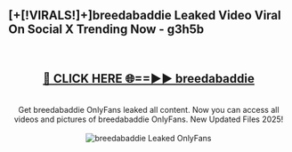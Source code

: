 <h2>[+[!VIRALS!]+]breedabaddie Leaked Video Viral On Social X Trending Now - g3h5b</h2>
<br>
<div align="center">
<h2><a href="https://libra.edu.pl?breedabaddie" rel="nofollow">🔴 CLICK HERE 🌐==►► breedabaddie</a></h2>
<br>
Get breedabaddie OnlyFans leaked all content. Now you can access all videos and pictures of breedabaddie OnlyFans. New Updated Files 2025!
<br>
<br>
<a href="https://libra.edu.pl?breedabaddie" rel="nofollow" data-target="animated-image.originalLink"><img src="https://i.ibb.co.com/WyWwxjT/player-gif2.gif" alt="breedabaddie Leaked OnlyFans" style="max-width: 100%; display: inline-block;" data-target="animated-image.originalImage"></a>
</div>
<br>